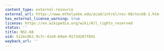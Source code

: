 ```yaml
---
content_type: external-resource
external_url: https://www.mtholyoke.edu/acad/intrel/nsc-68/nsc68-1.htm
has_external_license_warning: true
license: https://en.wikipedia.org/wiki/All_rights_reserved
status: ''
title: NSC-68
uid: 512ecdb1-9c7c-41e8-b9a4-9173d287f841
wayback_url: ''
---
```

